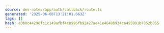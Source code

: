 ```yaml
---
source: dev-notes/app/auth/callback/route.ts
generated: '2025-06-08T13:21:01.663Z'
tags: []
hash: e3b0c44298fc1c149afbf4c8996fb92427ae41e4649b934ca495991b7852b855
---
```



